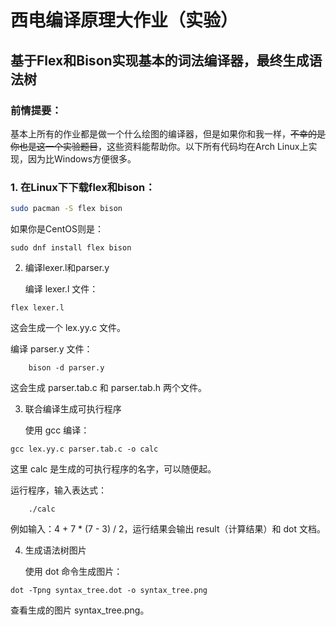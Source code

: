 # **西电编译原理大作业（实验）**

## 基于Flex和Bison实现基本的词法编译器，最终生成语法树

### 前情提要：
基本上所有的作业都是做一个什么绘图的编译器，但是如果你和我一样，~~不幸的是你也是这一个实验题目~~，这些资料能帮助你。以下所有代码均在Arch Linux上实现，因为比Windows方便很多。


### 1. 在Linux下下载flex和bison：

```bash
sudo pacman -S flex bison
```
如果你是CentOS则是：
```
sudo dnf install flex bison
```

2. 编译lexer.l和parser.y

    编译 lexer.l 文件：
```
flex lexer.l
```

这会生成一个 lex.yy.c 文件。

编译 parser.y 文件：
```
    bison -d parser.y
```
这会生成 parser.tab.c 和 parser.tab.h 两个文件。

3. 联合编译生成可执行程序

    使用 gcc 编译：
```
gcc lex.yy.c parser.tab.c -o calc
```
这里 calc 是生成的可执行程序的名字，可以随便起。

运行程序，输入表达式：
```
    ./calc
```
例如输入：4 + 7 * (7 - 3) / 2，运行结果会输出 result（计算结果）和 dot 文档。

4. 生成语法树图片

    使用 dot 命令生成图片：
```
dot -Tpng syntax_tree.dot -o syntax_tree.png
```
查看生成的图片 syntax_tree.png。
